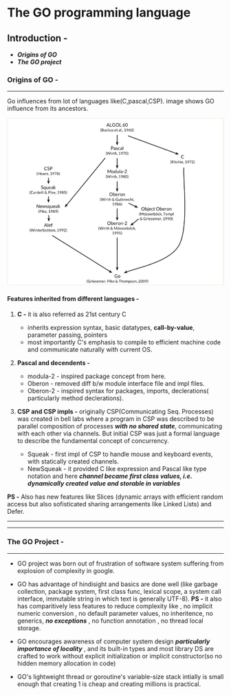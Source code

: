 # The GO programming language

## Introduction -  
   * ***Origins of GO***
   * ***The GO project***

### Origins of GO -
----------

Go influences from lot of languages like(C,pascal,CSP). image shows GO influence from its ancestors.

![alt](/resources/images/Go_origin.PNG)


#### Features inherited from different languages - 
1. **C  -**  it is also referred as 21st century C

   * inherits expression syntax, basic datatypes, **call-by-value**, parameter passing, pointers
   * most importantly C's emphasis to compile to efficient machine code and communicate naturally with current OS. 


2. **Pascal and decendents -** 

   * modula-2 - inspired package concept from here.
   * Oberon - removed diff b/w module interface file and impl files.
   * Oberon-2 - inspired syntax for packages, imports, declerations( particularly method declerations).


3. **CSP and CSP impls -** originally CSP(Communicating Seq. Processes) was created in bell labs where a program in CSP was described to be parallel composition of processes ***with no shared state***, communicating with each other via channels. But initial CSP was just a formal language to describe the fundamental concept of concurrency.

   * Squeak - first impl of CSP to handle mouse and keyboard events, with statically created channels.
   * NewSqueak - it provided C like expression and Pascal like type notation and here ***channel became first class values, i.e. dynamically created value and storable in variables***

**PS -**  Also has new features like Slices (dynamic arrays with efficient random access but also sofisticated sharing arrangements like Linked Lists) and Defer.



----------
----------


### The GO Project -
----------

* GO project was born out of frustration of software system suffering from explosion of complexity in google.

* GO has advantage of hindisight and basics are done well (like garbage collection, package system, first class func, lexical scope, a system call interface, immutable string in which text is generally UTF-8).
   **PS -** it also has comparitively less features to reduce complexity like , no implicit numeric conversion , no default parameter values, no inheritence, no generics, ***no exceptions*** , no function annotation , no thread local storage.

* GO encourages awareness of computer system design ***particularly importance of locality*** , and its built-in types and most library DS are crafted to work without explicit initialization or implicit constructor(so no hidden memory allocation in code)

* GO's lightweight thread or goroutine's variable-size stack intially is small enough that creating 1 is cheap and creating millions is practical.
